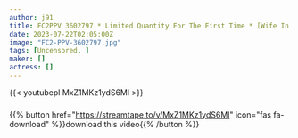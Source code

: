 ```yaml
---
author: j91
title: FC2PPV 3602797 * Limited Quantity For The First Time * [Wife In Minato Ward] Too Cute Wife Who Got In The App Nami 30 Years Old [cen]
date: 2023-07-22T02:05:00Z
image: "FC2-PPV-3602797.jpg"
tags: [Uncensored, ]
maker: []
actress: []
---
```



{{< youtubepl MxZ1MKz1ydS6Ml >}}
###

{{% button href="https://streamtape.to/v/MxZ1MKz1ydS6Ml" icon="fas fa-download" %}}download this video{{% /button %}}

